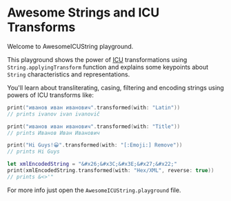 # Awesome Strings and ICU Transforms

Welcome to AwesomeICUString playground.

This playground shows the power of [ICU](http://site.icu-project.org/) transformations using `String.applyingTransform` function
and explains some keypoints about `String` characteristics and representations.

You'll learn about transliterating, casing, filtering and encoding strings using powers of ICU transforms like:
```swift
print("иванов иван иванович".transformed(with: "Latin"))
// prints ivanov ivan ivanovič

print("иванов иван иванович".transformed(with: "Title"))
// prints Иванов Иван Иванович

print("Hi Guys!😀".transformed(with: "[:Emoji:] Remove"))
// prints Hi Guys

let xmlEncodedString = "&#x26;&#x3C;&#x3E;&#x27;&#x22;"
print(xmlEncodedString.transformed(with: "Hex/XML", reverse: true))
// prints &<>'"
```


For more info just open the `AwesomeICUString.playground` file.
